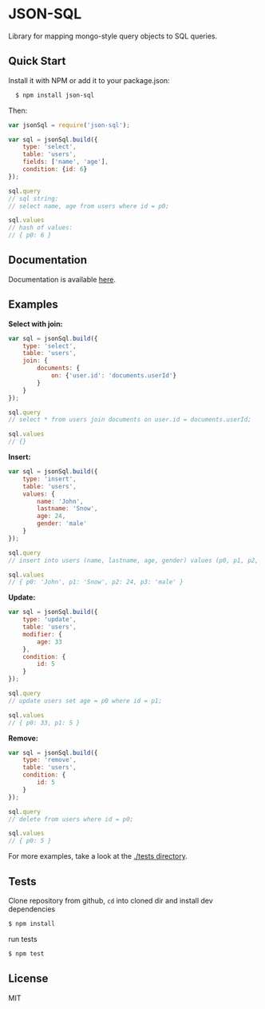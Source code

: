 # JSON-SQL

Library for mapping mongo-style query objects to SQL queries.

## Quick Start

Install it with NPM or add it to your package.json:

``` bash
  $ npm install json-sql
```

Then:

``` js
var jsonSql = require('json-sql');

var sql = jsonSql.build({
	type: 'select',
	table: 'users',
	fields: ['name', 'age'],
	condition: {id: 6}
});

sql.query
// sql string:
// select name, age from users where id = p0;

sql.values
// hash of values:
// { p0: 6 }
```

## Documentation

Documentation is available [here](./docs).

## Examples

__Select with join:__

``` js
var sql = jsonSql.build({
	type: 'select',
	table: 'users',
	join: {
		documents: {
			on: {'user.id': 'documents.userId'}
		}
	}
});

sql.query
// select * from users join documents on user.id = documents.userId;

sql.values
// {}
```

__Insert:__

``` js
var sql = jsonSql.build({
	type: 'insert',
	table: 'users',
	values: {
		name: 'John',
		lastname: 'Snow',
		age: 24,
		gender: 'male'
	}
});

sql.query
// insert into users (name, lastname, age, gender) values (p0, p1, p2, p3);

sql.values
// { p0: 'John', p1: 'Snow', p2: 24, p3: 'male' }
```

__Update:__

``` js
var sql = jsonSql.build({
	type: 'update',
	table: 'users',
	modifier: {
		age: 33
	},
	condition: {
		id: 5
	}
});

sql.query
// update users set age = p0 where id = p1;

sql.values
// { p0: 33, p1: 5 }
```

__Remove:__

``` js
var sql = jsonSql.build({
	type: 'remove',
	table: 'users',
	condition: {
		id: 5
	}
});

sql.query
// delete from users where id = p0;

sql.values
// { p0: 5 }
```

For more examples, take a look at the [./tests directory](./tests).

## Tests

Clone repository from github, `cd` into cloned dir and install dev dependencies

``` bash
$ npm install
```

run tests

``` bash
$ npm test
```

## License

MIT